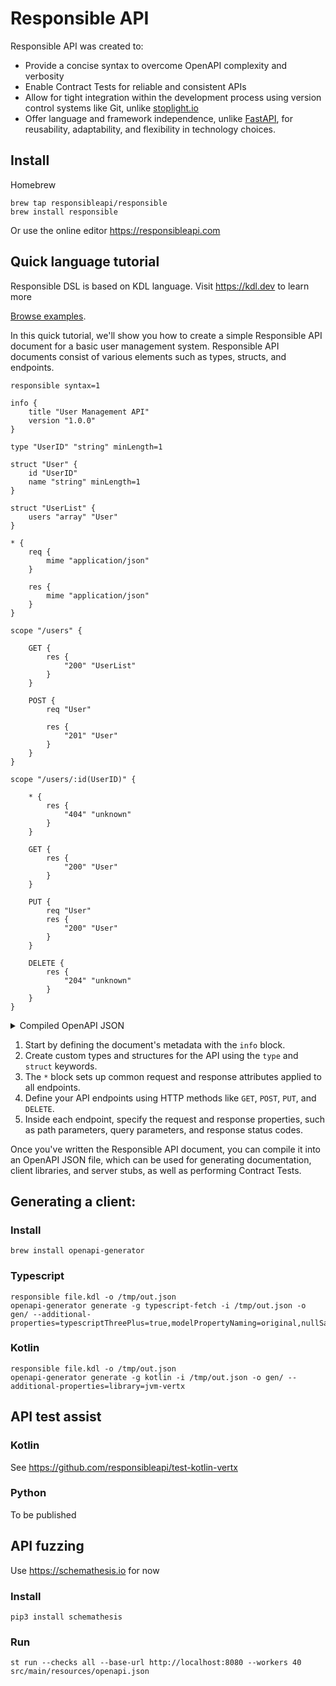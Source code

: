 # Responsible API

Responsible API was created to:

- Provide a concise syntax to overcome OpenAPI complexity and verbosity
- Enable Contract Tests for reliable and consistent APIs
- Allow for tight integration within the development process using version control systems like Git,
  unlike [stoplight.io](https://stoplight.io/)
- Offer language and framework independence, unlike [FastAPI](https://fastapi.tiangolo.com/), for reusability,
  adaptability, and flexibility in technology choices.

## Install

Homebrew

```shell
brew tap responsibleapi/responsible
brew install responsible
```

Or use the online editor https://responsibleapi.com

## Quick language tutorial

Responsible DSL is based on KDL language. Visit https://kdl.dev to learn more

[Browse examples](examples/).

In this quick tutorial, we'll show you how to create a simple Responsible API document for a basic user management
system. Responsible API documents consist of various elements such as types, structs, and endpoints.

```kdl
responsible syntax=1

info {
    title "User Management API"
    version "1.0.0"
}

type "UserID" "string" minLength=1

struct "User" {
    id "UserID"
    name "string" minLength=1
}

struct "UserList" {
    users "array" "User"
}

* {
    req {
        mime "application/json"
    }

    res {
        mime "application/json"
    }
}

scope "/users" {

    GET {
        res {
            "200" "UserList"
        }
    }

    POST {
        req "User"

        res {
            "201" "User"
        }
    }
}

scope "/users/:id(UserID)" {

    * {
        res {
            "404" "unknown"
        }
    }

    GET {
        res {
            "200" "User"
        }
    }

    PUT {
        req "User"
        res {
            "200" "User"
        }
    }

    DELETE {
        res {
            "204" "unknown"
        }
    }
}
```

<details>
<summary>Compiled OpenAPI JSON</summary>

```json
{
  "openapi": "3.0.1",
  "info": {
    "title": "User Management API",
    "version": "1.0.0"
  },
  "components": {
    "schemas": {
      "UserID": {
        "minLength": 1,
        "type": "string"
      },
      "User": {
        "type": "object",
        "properties": {
          "id": {
            "$ref": "#/components/schemas/UserID"
          },
          "name": {
            "minLength": 1,
            "type": "string"
          }
        },
        "required": ["id", "name"]
      },
      "UserList": {
        "type": "object",
        "properties": {
          "users": {
            "type": "array",
            "items": {
              "$ref": "#/components/schemas/User"
            }
          }
        },
        "required": ["users"]
      }
    }
  },
  "paths": {
    "/users": {
      "get": {
        "parameters": [],
        "responses": {
          "200": {
            "description": "200",
            "content": {
              "application/json": {
                "schema": {
                  "$ref": "#/components/schemas/UserList"
                }
              }
            }
          }
        }
      },
      "post": {
        "parameters": [],
        "requestBody": {
          "content": {
            "application/json": {
              "schema": {
                "$ref": "#/components/schemas/User"
              }
            }
          },
          "required": true
        },
        "responses": {
          "201": {
            "description": "201",
            "content": {
              "application/json": {
                "schema": {
                  "$ref": "#/components/schemas/User"
                }
              }
            }
          }
        }
      }
    },
    "/users/{id}": {
      "get": {
        "parameters": [
          {
            "name": "id",
            "in": "path",
            "required": true,
            "schema": {
              "$ref": "#/components/schemas/UserID"
            }
          }
        ],
        "responses": {
          "200": {
            "description": "200",
            "content": {
              "application/json": {
                "schema": {
                  "$ref": "#/components/schemas/User"
                }
              }
            }
          },
          "404": {
            "description": "404"
          }
        }
      },
      "put": {
        "parameters": [
          {
            "name": "id",
            "in": "path",
            "required": true,
            "schema": {
              "$ref": "#/components/schemas/UserID"
            }
          }
        ],
        "requestBody": {
          "content": {
            "application/json": {
              "schema": {
                "$ref": "#/components/schemas/User"
              }
            }
          },
          "required": true
        },
        "responses": {
          "200": {
            "description": "200",
            "content": {
              "application/json": {
                "schema": {
                  "$ref": "#/components/schemas/User"
                }
              }
            }
          },
          "404": {
            "description": "404"
          }
        }
      },
      "delete": {
        "parameters": [
          {
            "name": "id",
            "in": "path",
            "required": true,
            "schema": {
              "$ref": "#/components/schemas/UserID"
            }
          }
        ],
        "responses": {
          "204": {
            "description": "204"
          },
          "404": {
            "description": "404"
          }
        }
      }
    }
  }
}
```

</details>

1. Start by defining the document's metadata with the `info` block.
2. Create custom types and structures for the API using the `type` and `struct` keywords.
3. The `*` block sets up common request and response attributes applied to all endpoints.
4. Define your API endpoints using HTTP methods like `GET`, `POST`, `PUT`, and `DELETE`.
5. Inside each endpoint, specify the request and response properties, such as path parameters, query parameters, and
   response status codes.

Once you've written the Responsible API document, you can compile it into an OpenAPI JSON file, which can be used for
generating documentation, client libraries, and server stubs, as well as performing Contract Tests.

## Generating a client:

### Install

```shell
brew install openapi-generator
```

### Typescript

```shell
responsible file.kdl -o /tmp/out.json
openapi-generator generate -g typescript-fetch -i /tmp/out.json -o gen/ --additional-properties=typescriptThreePlus=true,modelPropertyNaming=original,nullSafeAdditionalProps=true,enumPropertyNaming=original,supportsES6=true,useSingleRequestParameter=false
```

### Kotlin

```shell
responsible file.kdl -o /tmp/out.json
openapi-generator generate -g kotlin -i /tmp/out.json -o gen/ --additional-properties=library=jvm-vertx
```

## API test assist

### Kotlin

See https://github.com/responsibleapi/test-kotlin-vertx

### Python

To be published

## API fuzzing

Use https://schemathesis.io for now

### Install

```shell
pip3 install schemathesis
```

### Run

```shell
st run --checks all --base-url http://localhost:8080 --workers 40 src/main/resources/openapi.json
```
